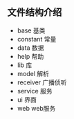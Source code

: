 ## 文件结构介绍

* base 基类
* constant 常量
* data 数据
* help 帮助
* lib 库
* model 解析
* receiver 广播侦听
* service 服务
* ui 界面
* web web服务